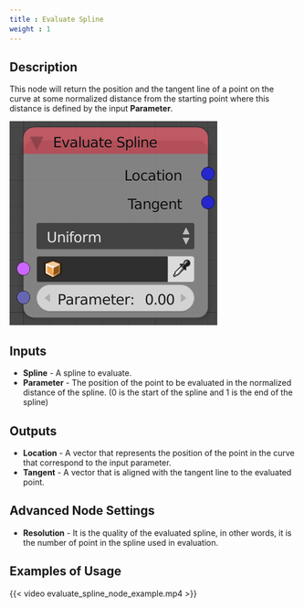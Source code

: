 ```yaml
---
title : Evaluate Spline
weight : 1
---
```


## Description

This node will return the position and the tangent line of a point on
the curve at some normalized distance from the starting point where this
distance is defined by the input **Parameter**.

![image](evaluate_spline_node.png)

## Inputs

  - **Spline** - A spline to evaluate.
  - **Parameter** - The position of the point to be evaluated in the
    normalized distance of the spline. (0 is the start of the spline and
    1 is the end of the spline)

## Outputs

  - **Location** - A vector that represents the position of the point in
    the curve that correspond to the input parameter.
  - **Tangent** - A vector that is aligned with the tangent line to the
    evaluated point.

## Advanced Node Settings

  - **Resolution** - It is the quality of the evaluated spline, in other
    words, it is the number of point in the spline used in evaluation.

## Examples of Usage

{{< video evaluate_spline_node_example.mp4 >}}
